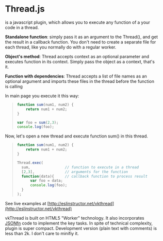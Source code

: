Thread.js
========

is a javascript plugin, which allows you to execute any function of a your code in a thread.

**Standalone function**: simply pass it as an argument to the Thread(), and get the result in a callback function. You don't need to create a separate file for each thread, like you normally do with a regular worker.

**Object's method**: Thread accepts context as an optional parameter and executes function in its context. Simply pass the object as a context, that's it.

**Function with dependencies**: Thread accepts a list of file names as an optional argument and imports these files in the thread before the function is calling

In main page you execute it this way:

>```javascript
> function sum(num1, num2) {
>     return num1 + num2;
>}
>
>var foo = sum(2,3);
>console.log(foo);

Now, let's open a new thread and execute function sum() in this thread.
>```javascript
> function sum(num1, num2) {
>     return num1 + num2;
>}
>
>Thread.exec(
>	sum,                // function to execute in a thread
>   [2,3],              // arguments for the function
>	function(data){     // callback function to process result
>		var foo = data;
>		console.log(foo);
>	}
>);

See live examples at [http://eslinstructor.net/vkthread](http://eslinstructor.net/vkthread)

vkThread is built on HTML5 "Worker" technology. It also incorporates [JSONfn](http://www.eslinstructor.net/jsonfn/) code to implement the key tasks.
In spite of technical complexity, plugin is super compact. Development version (plain text with comments) is less than 2k. I don't care to minifiy it.



